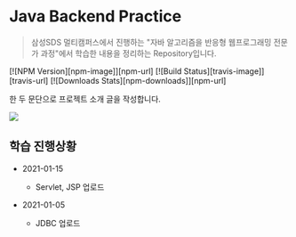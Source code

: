 # Java Backend Practice
> 삼성SDS 멀티캠퍼스에서 진행하는 "자바 알고리즘을 반응형 웹프로그래밍 전문가 과정"에서 학습한 내용을 정리하는 Repository입니다.

[![NPM Version][npm-image]][npm-url]
[![Build Status][travis-image]][travis-url]
[![Downloads Stats][npm-downloads]][npm-url]

한 두 문단으로 프로젝트 소개 글을 작성합니다.

![](../header.png)


## 학습 진행상황

* 2021-01-15
    * Servlet, JSP 업로드
    
* 2021-01-05
    * JDBC 업로드
